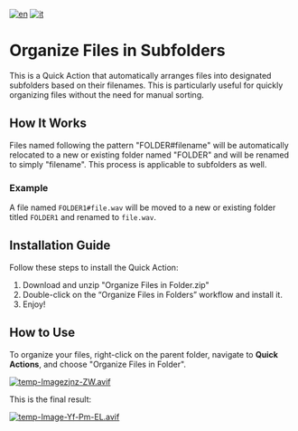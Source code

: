 [![en](https://img.shields.io/badge/lang-en-red.svg)](https://github.com/AntonioCuccarese/organize-files-in-folders/blob/main/README.md)
[![it](https://img.shields.io/badge/lang-it-green.svg)](https://github.com/AntonioCuccarese/organize-files-in-folders/blob/main/README.it.md)

# Organize Files in Subfolders

This is a Quick Action that automatically arranges files into designated subfolders based on their filenames. This is particularly useful for quickly organizing files without the need for manual sorting.

## How It Works

Files named following the pattern "FOLDER#filename" will be automatically relocated to a new or existing folder named "FOLDER" and will be renamed to simply "filename". This process is applicable to subfolders as well.

### Example

A file named `FOLDER1#file.wav` will be moved to a new or existing folder titled `FOLDER1` and renamed to `file.wav`.

## Installation Guide

Follow these steps to install the Quick Action:

1. Download and unzip "Organize Files in Folder.zip"
2. Double-click on the “Organize Files in Folders” workflow and install it.
3. Enjoy!

## How to Use

To organize your files, right-click on the parent folder, navigate to **Quick Actions**, and choose "Organize Files in Folder".

[![temp-Imagezjnz-ZW.avif](https://i.postimg.cc/cCW0wZZP/temp-Imagezjnz-ZW.avif)](https://postimg.cc/WF5BcBd7)

This is the final result:

[![temp-Image-Yf-Pm-EL.avif](https://i.postimg.cc/TPZR2gsd/temp-Image-Yf-Pm-EL.avif)](https://postimg.cc/B8BWMLsk)
